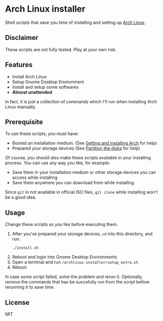# Arch Linux installer

Shell scripts that save you time of installing and setting up [Arch Linux](https://www.archlinux.org/).

## Disclaimer

These scripts are not fully tested. Play at your own risk.

## Features

* Install Arch Linux
* Setup Gnome Desktop Environment
* Install and setup some softwares
* __Almost unattended__

In fact, it is just a collection of commands which I'll run when installing Arch Linux manually.

## Prerequisite

To use these scripts, you must have:

* Booted an installation medium. (See [Getting and installing Arch](https://wiki.archlinux.org/index.php/Category:Getting_and_installing_Arch) for help)
* Prepared your storage devices (See [Partition the disks](https://wiki.archlinux.org/index.php/Installation_guide#Partition_the_disks) for help)

Of course, you should also make these scripts available in your installing process. You can use any way you like, for example:

* Save them in your installation medium or other storage devices you can access while installing
* Save them anywhere you can download from while installing

Since `git` in not available in official ISO files, `git clone` while installing won't be a good idea.

## Usage

Change these scripts as you like before executing them.

1. After you've prepared your storage devices, `cd` into this directory, and run:
    ```
    ./install.sh
    ```
2. Reboot and login into Gnome Desktop Environments
3. Open a terminal and run `/archlinux-installer/setup_extra.sh`
4. Reboot

In case some script failed, solve the problem and rerun it. Optionally, remove the commands that has be succefully run from the script before rerunning it to save time.

## License

MIT
